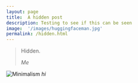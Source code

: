 ```yaml
---
layout: page
title:  A hidden post
description: Testing to see if this can be seen
image:  '/images/huggingfaceman.jpg'
permalink: /hidden.html
---
```

> Hidden.
>
> <cite>Me</cite>

![Minimalism]({{site.baseurl}}/images/huggingfaceman.jpg)
*hi*